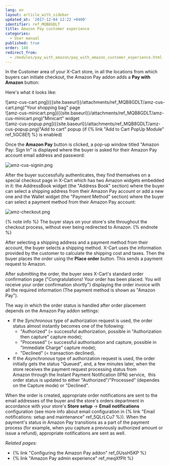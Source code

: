 ```yaml
---
lang: en
layout: article_with_sidebar
updated_at: '2017-12-04 12:22 +0400'
identifier: ref_MQB8GDLT
title: Amazon Pay customer experience
categories:
  - User manual
published: true
order: 140
redirect_from:
  - /modules/pay_with_amazon/pay_with_amazon_customer_experience.html
---
```



In the Customer area of your X-Cart store, in all the locations from which buyers can initiate checkout, the Amazon Pay addon adds a **Pay with Amazon** button:

Here's what it looks like:

<div class="ui stackable three column grid">
  <div class="column" markdown="span">![amz-cus-cart.png]({{site.baseurl}}/attachments/ref_MQB8GDLT/amz-cus-cart.png)"Your shopping bag" page</div>
  <div class="column" markdown="span">![amz-cus-minicart.png]({{site.baseurl}}/attachments/ref_MQB8GDLT/amz-cus-minicart.png)"Minicart" widget</div>
  <div class="column" markdown="span">![amz-cus-popup.png]({{site.baseurl}}/attachments/ref_MQB8GDLT/amz-cus-popup.png)"Add to cart" popup (if {% link "Add to Cart PopUp Module" ref_1iGC8Efj %} is enabled)</div>
</div>


Once the **Amazon Pay** button is clicked, a pop-up window titled "Amazon Pay: Sign In" is displayed where the buyer is asked for their Amazon Pay account email address and password:

![amz-cus-signin.png]({{site.baseurl}}/attachments/ref_MQB8GDLT/amz-cus-signin.png)

After the buyer successfully authenticates, they find themselves on a special checkout page in X-Cart which has two Amazon widgets embedded in it: the AddressBook widget (the "Address Book" section) where the buyer can select a shipping address from their Amazon Pay account or add a new one and the Wallet widget (the "Payment Method" section) where the buyer can select a payment method from their Amazon Pay account:

![amz-checkout.png]({{site.baseurl}}/attachments/ref_MQB8GDLT/amz-checkout.png)

{% note info %}
The buyer stays on your store's site throughout the checkout process, without ever being redirected to Amazon.
{% endnote %}

After selecting a shipping address and a payment method from their account, the buyer selects a shipping method. X-Cart uses the information provided by the customer to calculate the shipping cost and taxes. Then the buyer places the order using the **Place order** button. This sends a payment request to Amazon.

After submitting the order, the buyer sees X-Cart's standard order confirmation page ("Congratulations! Your order has been placed. You will receive your order confirmation shortly") displaying the order invoice with all the required information (The payment method is shown as "Amazon Pay").  

The way in which the order status is handled after order placement depends on the Amazon Pay addon settings:

*   If the _Synchronous_ type of authorization request is used, the order status almost instantly becomes one of the following:
    *   "Authorized" (= successful authorization, possible in "Authorization then capture" capture mode);
    *   "Processed" (= successful authorisation and capture, possible in "Immediate Charge" capture mode);
    *   "Declined" (= transaction declined).
*   If the _Asynchronous_ type of authorization request is used, the order initially gets the status "Queued", and, a few minutes later, when the store receives the payment request processing status from Amazon through the Instant Payment Notification (IPN) service,  this order status is updated to either "Authorized"/"Processed" (dependes on the Capture mode) or "Declined".

When the order is created, appropriate order notifications are sent to the email addresses of the buyer and the store's orders department in accordance with your store's **Store setup** -> **Email notifications** configuration (see more info about email configuration in {% link "Email notifications: setup and maintenance" ref_5QLrLCu7 %}). When the payment's status in Amazon Pay transitions as a part of the payment process (for example, when you capture a previously authorized amount or issue a refund), appropriate notifications are sent as well.

_Related pages:_

*   {% link "Configuring the Amazon Pay addon" ref_0UssH5KP %}
*   {% link "Amazon Pay admin experience" ref_meqXfPIt %}
